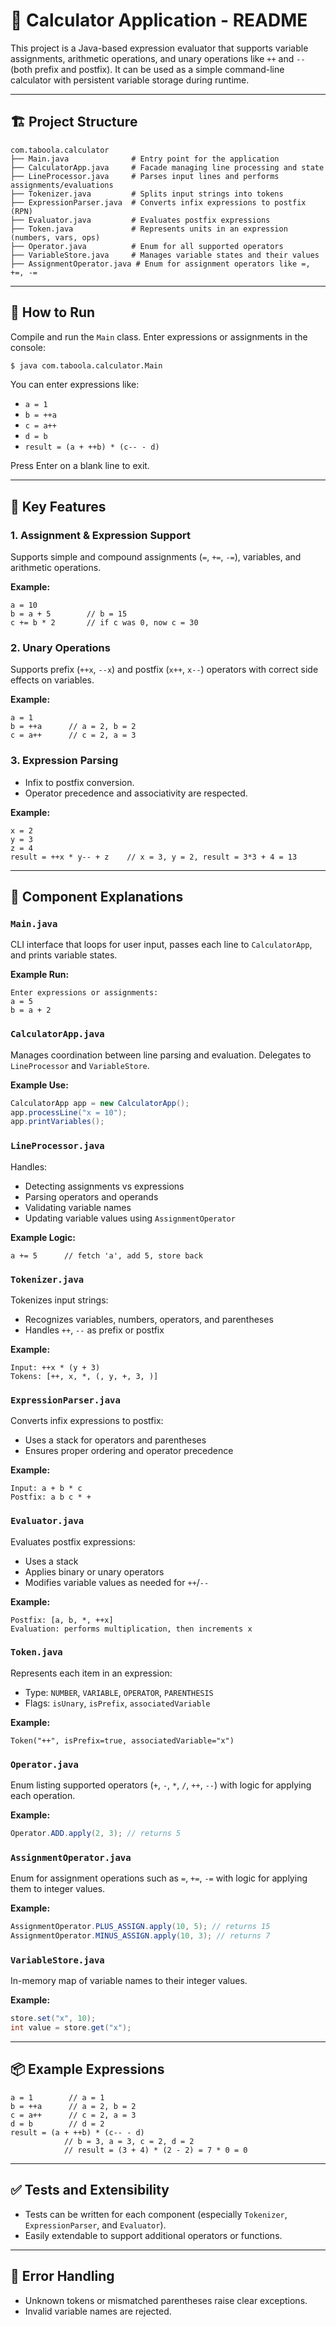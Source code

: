 # 📜 Calculator Application - README

This project is a Java-based expression evaluator that supports variable assignments, arithmetic operations, and unary operations like `++` and `--` (both prefix and postfix). It can be used as a simple command-line calculator with persistent variable storage during runtime.

---

## 🏗️ Project Structure

```
com.taboola.calculator
├── Main.java              # Entry point for the application
├── CalculatorApp.java     # Facade managing line processing and state
├── LineProcessor.java     # Parses input lines and performs assignments/evaluations
├── Tokenizer.java         # Splits input strings into tokens
├── ExpressionParser.java  # Converts infix expressions to postfix (RPN)
├── Evaluator.java         # Evaluates postfix expressions
├── Token.java             # Represents units in an expression (numbers, vars, ops)
├── Operator.java          # Enum for all supported operators
├── VariableStore.java     # Manages variable states and their values
├── AssignmentOperator.java # Enum for assignment operators like =, +=, -=
```

---

## 🚀 How to Run

Compile and run the `Main` class. Enter expressions or assignments in the console:

```bash
$ java com.taboola.calculator.Main
```

You can enter expressions like:

- `a = 1`
- `b = ++a`
- `c = a++`
- `d = b`
- `result = (a + ++b) * (c-- - d)`

Press Enter on a blank line to exit.

---

## 🧐 Key Features

### 1. Assignment & Expression Support

Supports simple and compound assignments (`=`, `+=`, `-=`), variables, and arithmetic operations.

**Example:**

```text
a = 10
b = a + 5        // b = 15
c += b * 2       // if c was 0, now c = 30
```

### 2. Unary Operations

Supports prefix (`++x`, `--x`) and postfix (`x++`, `x--`) operators with correct side effects on variables.

**Example:**

```text
a = 1
b = ++a      // a = 2, b = 2
c = a++      // c = 2, a = 3
```

### 3. Expression Parsing

- Infix to postfix conversion.
- Operator precedence and associativity are respected.

**Example:**

```text
x = 2
y = 3
z = 4
result = ++x * y-- + z    // x = 3, y = 2, result = 3*3 + 4 = 13
```

---

## 🧹 Component Explanations

### `Main.java`

CLI interface that loops for user input, passes each line to `CalculatorApp`, and prints variable states.

**Example Run:**

```text
Enter expressions or assignments:
a = 5
b = a + 2
```

### `CalculatorApp.java`

Manages coordination between line parsing and evaluation. Delegates to `LineProcessor` and `VariableStore`.

**Example Use:**

```java
CalculatorApp app = new CalculatorApp();
app.processLine("x = 10");
app.printVariables();
```

### `LineProcessor.java`

Handles:

- Detecting assignments vs expressions
- Parsing operators and operands
- Validating variable names
- Updating variable values using `AssignmentOperator`

**Example Logic:**

```text
a += 5      // fetch 'a', add 5, store back
```

### `Tokenizer.java`

Tokenizes input strings:

- Recognizes variables, numbers, operators, and parentheses
- Handles `++`, `--` as prefix or postfix

**Example:**

```text
Input: ++x * (y + 3)
Tokens: [++, x, *, (, y, +, 3, )]
```

### `ExpressionParser.java`

Converts infix expressions to postfix:

- Uses a stack for operators and parentheses
- Ensures proper ordering and operator precedence

**Example:**

```text
Input: a + b * c
Postfix: a b c * +
```

### `Evaluator.java`

Evaluates postfix expressions:

- Uses a stack
- Applies binary or unary operators
- Modifies variable values as needed for `++`/`--`

**Example:**

```text
Postfix: [a, b, *, ++x]
Evaluation: performs multiplication, then increments x
```

### `Token.java`

Represents each item in an expression:

- Type: `NUMBER`, `VARIABLE`, `OPERATOR`, `PARENTHESIS`
- Flags: `isUnary`, `isPrefix`, `associatedVariable`

**Example:**

```text
Token("++", isPrefix=true, associatedVariable="x")
```

### `Operator.java`

Enum listing supported operators (`+`, `-`, `*`, `/`, `++`, `--`) with logic for applying each operation.

**Example:**

```java
Operator.ADD.apply(2, 3); // returns 5
```

### `AssignmentOperator.java`

Enum for assignment operations such as `=`, `+=`, `-=` with logic for applying them to integer values.

**Example:**

```java
AssignmentOperator.PLUS_ASSIGN.apply(10, 5); // returns 15
AssignmentOperator.MINUS_ASSIGN.apply(10, 3); // returns 7
```

### `VariableStore.java`

In-memory map of variable names to their integer values.

**Example:**

```java
store.set("x", 10);
int value = store.get("x");
```

---

## 📦 Example Expressions

```text
a = 1        // a = 1
b = ++a      // a = 2, b = 2
c = a++      // c = 2, a = 3
d = b        // d = 2
result = (a + ++b) * (c-- - d)
            // b = 3, a = 3, c = 2, d = 2
            // result = (3 + 4) * (2 - 2) = 7 * 0 = 0
```

---

## ✅ Tests and Extensibility

- Tests can be written for each component (especially `Tokenizer`, `ExpressionParser`, and `Evaluator`).
- Easily extendable to support additional operators or functions.

---

## 🗼 Error Handling

- Unknown tokens or mismatched parentheses raise clear exceptions.
- Invalid variable names are rejected.


